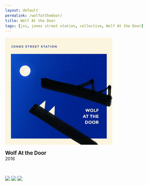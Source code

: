 ```yaml
---
layout: default
permalink: /wolfatthedoor/
title: Wolf At the Door
tags: [jss, jones street station, collective, Wolf At the Door]
---
```

<div class="albumpage">
		<img class="albumpage" src="/images/wolf.jpg" width=350>
		<p><b><big>Wolf At the Door</big></b>
		<br>2016</p>
		<br><br>
		<img src="/images/itunes.jpg" width=50>
		<img src="/images/spotify.png" width=50>
		<img src="/images/gplay.jpg" width=50>
</div>


